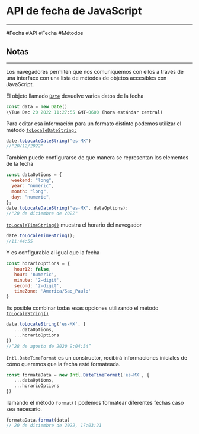 # API de fecha de JavaScript 
---
#Fecha #API #Fecha #Métodos 
## Notas
---
Los navegadores permiten que nos comuniquemos con ellos a través 
de una interface con una lista de métodos de objetos accesibles con 
JavaScript.

El objeto llamado [`Date`](https://developer.mozilla.org/es/docs/Web/JavaScript/Reference/Global_Objects/Date) devuelve varios datos de la fecha
```javascript
const data = new Date()
\\Tue Dec 20 2022 11:27:55 GMT-0600 (hora estándar central)
```
Para editar esa información para un formato distinto podemos utilizar el
método [`toLocaleDateString:`](https://developer.mozilla.org/es/docs/Web/JavaScript/Reference/Global_Objects/Date/toLocaleDateString)
```JavaScript
date.toLocaleDateString("es-MX")
//"20/12/2022"
```
Tambien puede configurarse de que manera se representan los elementos de la fecha
```JavaScript
const dataOptions = {
  weekend: "long",
  year: "numeric",
  month: "long",
  day: "numeric",
};
date.toLocaleDateString("es-MX", dataOptions);
//"20 de diciembre de 2022"
```
[`toLocaleTimeString()`](https://developer.mozilla.org/es/docs/Web/JavaScript/Reference/Global_Objects/Date/toLocaleTimeString) muestra el horario del navegador
```JavaScript
date.toLocaleTimeString();
//11:44:55
```
Y es configurable al igual que la fecha
```JavaScript
const horarioOptions = {
   hour12: false,
   hour: 'numeric',
   minute: '2-digit',
   second: '2-digit', 
   timeZone: 'America/Sao_Paulo'
}
```
Es posible combinar todas esas opciones utilizando el método 
[`toLocaleString()`](https://developer.mozilla.org/es/docs/Web/JavaScript/Reference/Global_Objects/Date/toLocaleString)
```JavaScript 
data.toLocaleString('es-MX', {
   ...dataOptions, 
   ...horarioOptions
})
//“28 de agosto de 2020 9:04:54”
```
`Intl.DateTimeFormat` es un constructor, recibirá informaciones iniciales 
de cómo queremos que la fecha esté formateada.
```javascript
const formataData = new Intl.DateTimeFormat('es-MX', {
   ...dataOptions,
   ...horarioOptions
})
```
llamando el método `format()` podemos formatear diferentes fechas 
caso sea necesario.
```JavaScript 
formataData.format(data)
// 20 de diciembre de 2022, 17:03:21
```
